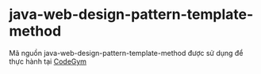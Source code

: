 # java-web-design-pattern-template-method
Mã nguồn java-web-design-pattern-template-method được sử dụng để thực hành tại [CodeGym](https://codegym.vn)
